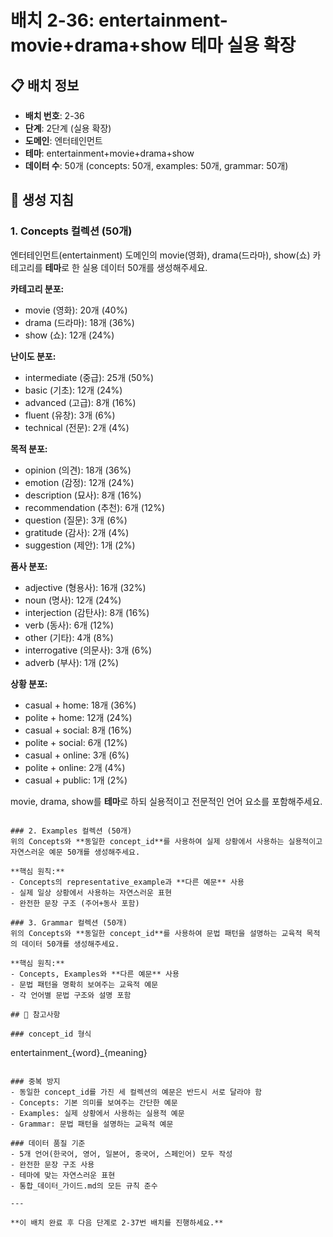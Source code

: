 # 배치 2-36: entertainment-movie+drama+show 테마 실용 확장

## 📋 배치 정보
- **배치 번호**: 2-36
- **단계**: 2단계 (실용 확장)
- **도메인**: 엔터테인먼트
- **테마**: entertainment+movie+drama+show
- **데이터 수**: 50개 (concepts: 50개, examples: 50개, grammar: 50개)

## 🎯 생성 지침

### 1. Concepts 컬렉션 (50개)
엔터테인먼트(entertainment) 도메인의 movie(영화), drama(드라마), show(쇼) 카테고리를 **테마**로 한 실용 데이터 50개를 생성해주세요.

**카테고리 분포:**
- movie (영화): 20개 (40%)
- drama (드라마): 18개 (36%)
- show (쇼): 12개 (24%)

**난이도 분포:**
- intermediate (중급): 25개 (50%)
- basic (기초): 12개 (24%)
- advanced (고급): 8개 (16%)
- fluent (유창): 3개 (6%)
- technical (전문): 2개 (4%)

**목적 분포:**
- opinion (의견): 18개 (36%)
- emotion (감정): 12개 (24%)
- description (묘사): 8개 (16%)
- recommendation (추천): 6개 (12%)
- question (질문): 3개 (6%)
- gratitude (감사): 2개 (4%)
- suggestion (제안): 1개 (2%)

**품사 분포:**
- adjective (형용사): 16개 (32%)
- noun (명사): 12개 (24%)
- interjection (감탄사): 8개 (16%)
- verb (동사): 6개 (12%)
- other (기타): 4개 (8%)
- interrogative (의문사): 3개 (6%)
- adverb (부사): 1개 (2%)

**상황 분포:**
- casual + home: 18개 (36%)
- polite + home: 12개 (24%)
- casual + social: 8개 (16%)
- polite + social: 6개 (12%)
- casual + online: 3개 (6%)
- polite + online: 2개 (4%)
- casual + public: 1개 (2%)

movie, drama, show를 **테마**로 하되 실용적이고 전문적인 언어 요소를 포함해주세요.

```

### 2. Examples 컬렉션 (50개)
위의 Concepts와 **동일한 concept_id**를 사용하여 실제 상황에서 사용하는 실용적이고 자연스러운 예문 50개를 생성해주세요.

**핵심 원칙:**
- Concepts의 representative_example과 **다른 예문** 사용
- 실제 일상 상황에서 사용하는 자연스러운 표현
- 완전한 문장 구조 (주어+동사 포함)

### 3. Grammar 컬렉션 (50개)
위의 Concepts와 **동일한 concept_id**를 사용하여 문법 패턴을 설명하는 교육적 목적의 데이터 50개를 생성해주세요.

**핵심 원칙:**
- Concepts, Examples와 **다른 예문** 사용
- 문법 패턴을 명확히 보여주는 교육적 예문
- 각 언어별 문법 구조와 설명 포함

## 📝 참고사항

### concept_id 형식
```
entertainment_{word}_{meaning}
```

### 중복 방지
- 동일한 concept_id를 가진 세 컬렉션의 예문은 반드시 서로 달라야 함
- Concepts: 기본 의미를 보여주는 간단한 예문
- Examples: 실제 상황에서 사용하는 실용적 예문  
- Grammar: 문법 패턴을 설명하는 교육적 예문

### 데이터 품질 기준
- 5개 언어(한국어, 영어, 일본어, 중국어, 스페인어) 모두 작성
- 완전한 문장 구조 사용
- 테마에 맞는 자연스러운 표현
- 통합_데이터_가이드.md의 모든 규칙 준수

---

**이 배치 완료 후 다음 단계로 2-37번 배치를 진행하세요.**